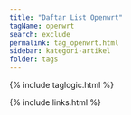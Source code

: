 ```yaml
---
title: "Daftar List Openwrt"
tagName: openwrt
search: exclude
permalink: tag_openwrt.html
sidebar: kategori-artikel
folder: tags
---
```

{% include taglogic.html %}

{% include links.html %}
